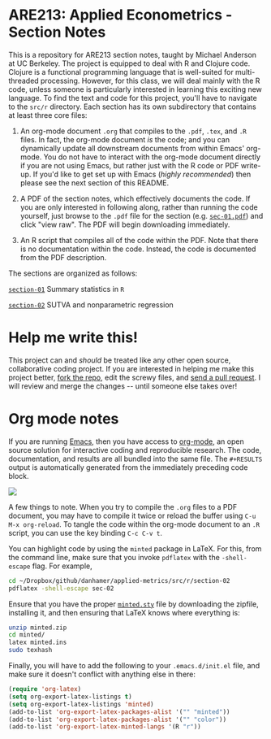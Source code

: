 ARE213: Applied Econometrics - Section Notes
======

This is a repository for ARE213 section notes, taught by Michael
Anderson at UC Berkeley.  The project is equipped to deal with R and
Clojure code.  Clojure is a functional programming language that is
well-suited for multi-threaded processing.  However, for this class,
we will deal mainly with the R code, unless someone is particularly
interested in learning this exciting new language.  To find the text
and code for this project, you'll have to navigate to the `src/r`
directory.  Each section has its own subdirectory that contains at
least three core files:

1. An org-mode document `.org` that compiles to the `.pdf`, `.tex`,
and `.R` files.  In fact, the org-mode document _is_ the code; and you
can dynamically update all downstream documents from within Emacs'
org-mode.  You do not have to interact with the org-mode document
directly if you are not using Emacs, but rather just with the R code
or PDF write-up.  If you'd like to get set up with Emacs (_highly
recommended_) then please see the next section of this README.

2. A PDF of the section notes, which effectively documents the code.
If you are only interested in following along, rather than running the
code yourself, just browse to the `.pdf` file for the section
(e.g. [`sec-01.pdf`](https://github.com/danhammer/applied-metrics/blob/master/src/r/section-02/sec-02.pdf))
and click "view raw".  The PDF will begin downloading immediately.

3. An R script that compiles all of the code within the PDF.  Note
that there is no documentation within the code.  Instead, the code is
documented from the PDF description.

The sections are organized as follows:

[`section-01`](https://github.com/danhammer/applied-metrics/blob/master/src/r/section-01) Summary statistics in `R`

[`section-02`](https://github.com/danhammer/applied-metrics/blob/master/src/r/section-02) SUTVA and nonparametric regression

# Help me write this!  

This project can and _should_ be treated like any other open source,
collaborative coding project.  If you are interested in helping me
make this project better, [fork the
repo](https://help.github.com/articles/fork-a-repo), edit the screwy
files, and [send a pull
request](https://help.github.com/articles/using-pull-requests).  I
will review and merge the changes -- until someone else takes over!

# Org mode notes

If you are running [Emacs](http://www.gnu.org/software/emacs), then
you have access to [org-mode](http://orgmode.org), an open source
solution for interactive coding and reproducible research.  The code,
documentation, and results are all bundled into the same file.  The
`#+RESULTS` output is automatically generated from the immediately
preceding code block.

![](http://dl.dropbox.com/u/5365589/org-mode.png)

A few things to note.  When you try to compile the `.org` files to
a PDF document, you may have to compile it twice or reload the buffer
using `C-u M-x org-reload`.  To tangle the code within the org-mode
document to an `.R` script, you can use the key binding `C-c C-v t`.

You can highlight code by using the `minted` package in LaTeX.  For
this, from the command line, make sure that you invoke `pdflatex` with
the `-shell-escape` flag.  For example,

```bash
cd ~/Dropbox/github/danhamer/applied-metrics/src/r/section-02
pdflatex -shell-escape sec-02
```

Ensure that you have the proper
[`minted.sty`](http://www.ctan.org/pkg/minted) file by downloading the
zipfile, installing it, and then ensuring that LaTeX knows where
everything is:

```bash
unzip minted.zip
cd minted/
latex minted.ins
sudo texhash
```

Finally, you will have to add the following to your `.emacs.d/init.el`
file, and make sure it doesn't conflict with anything else in there:

```lisp
(require 'org-latex)
(setq org-export-latex-listings t)
(setq org-export-latex-listings 'minted)
(add-to-list 'org-export-latex-packages-alist '("" "minted"))
(add-to-list 'org-export-latex-packages-alist '("" "color"))
(add-to-list 'org-export-latex-minted-langs '(R "r"))
```
